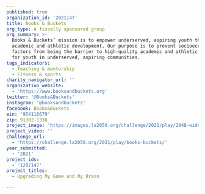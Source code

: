 ```yaml
---
published: true
organization_id: '2021147'
title: Books & Buckets
org_type: A fiscally sponsored group
org_summary: >-
  Books & Buckets’ mission is to empower underserved, aspiring youth through
  academic and athletic development. Our purpose is to prevent socioeconomic
  factors from being the barrier to high-quality academic and athletic services
  for youth in underserved, aspiring communities.
tags_indicators:
  - Teaching & mentorship
  - Fitness & sports
charity_navigator_url: ''
organization_website:
  - 'https://www.booksandbuckets.org'
twitter: '@Books&Buckets'
instagram: '@booksandbuckets'
facebook: Books&Buckets
ein: '954116679'
zip: 91302-1338
project_image: 'https://images.la2050.org/challenge/2021/play/2048-wide/books-buckets.jpg'
project_video: ''
challenge_url:
  - 'https://challenge.la2050.org/2021/play/books-buckets/'
year_submitted:
  - '2021'
project_ids:
  - '1202147'
project_titles:
  - Upgrading My Game and My Brain

---
```

